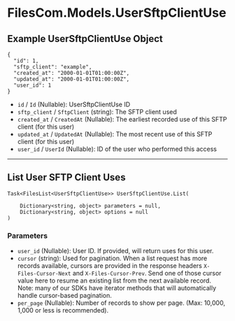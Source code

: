 # FilesCom.Models.UserSftpClientUse

## Example UserSftpClientUse Object

```
{
  "id": 1,
  "sftp_client": "example",
  "created_at": "2000-01-01T01:00:00Z",
  "updated_at": "2000-01-01T01:00:00Z",
  "user_id": 1
}
```

* `id` / `Id`  (Nullable<Int64>): UserSftpClientUse ID
* `sftp_client` / `SftpClient`  (string): The SFTP client used
* `created_at` / `CreatedAt`  (Nullable<DateTime>): The earliest recorded use of this SFTP client (for this user)
* `updated_at` / `UpdatedAt`  (Nullable<DateTime>): The most recent use of this SFTP client (for this user)
* `user_id` / `UserId`  (Nullable<Int64>): ID of the user who performed this access


---

## List User SFTP Client Uses

```
Task<FilesList<UserSftpClientUse>> UserSftpClientUse.List(
    
    Dictionary<string, object> parameters = null,
    Dictionary<string, object> options = null
)
```

### Parameters

* `user_id` (Nullable<Int64>): User ID. If provided, will return uses for this user.
* `cursor` (string): Used for pagination.  When a list request has more records available, cursors are provided in the response headers `X-Files-Cursor-Next` and `X-Files-Cursor-Prev`.  Send one of those cursor value here to resume an existing list from the next available record.  Note: many of our SDKs have iterator methods that will automatically handle cursor-based pagination.
* `per_page` (Nullable<Int64>): Number of records to show per page.  (Max: 10,000, 1,000 or less is recommended).
